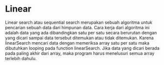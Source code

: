 
# Linear
Linear search atau sequential search merupakan sebuah algoritma untuk pencarian sebuah data dari himpunan data. Cara kerja dari algoritma ini adalah data yang ada dibandingkan satu per satu secara berurutan dengan yang dicari sampai data tersebut ditemukan atau tidak ditemukan.
Karena linearSearch mencari data dengan memeriksa array satu per satu maka dibutuhkan looping pada function linearSearch.
Jika data yang dicari berada pada paling akhir dari array, maka program harus menelusuri semua array terlebih dahulu.

